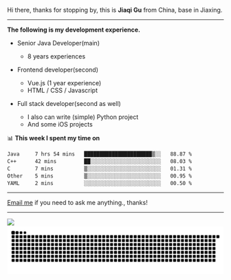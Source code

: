 Hi there, thanks for stopping by, this is **Jiaqi Gu** from China, base in Jiaxing.

---

**The following is my development experience.**

- Senior Java Developer(main)
  - 8 years experiences

- Frontend developer(second)
  - Vue.js (1 year experience)
  - HTML / CSS / Javascript
  
- Full stack developer(second as well)
  - I also can write (simple) Python project
  - And some iOS projects

📊 **This week I spent my time on**
<!--START_SECTION:waka-->

```txt
Java     7 hrs 54 mins   ██████████████████████▒░░   88.87 %
C++      42 mins         ██░░░░░░░░░░░░░░░░░░░░░░░   08.03 %
C        7 mins          ▒░░░░░░░░░░░░░░░░░░░░░░░░   01.31 %
Other    5 mins          ▒░░░░░░░░░░░░░░░░░░░░░░░░   00.95 %
YAML     2 mins          ░░░░░░░░░░░░░░░░░░░░░░░░░   00.50 %
```

<!--END_SECTION:waka-->

---

[Email me](mailto:htk2klwgr@mozmail.com?subject=Hiring_from_GitHub) if you need to ask me anything., thanks!

---

![]( https://visitor-badge.glitch.me/badge?page_id=githubgujiaqi)
![]( https://github.com/droid-Q/droid-Q/raw/output/github-contribution-grid-snake.svg#gh-dark-mode-only)
